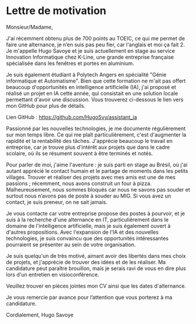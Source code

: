 # Lettre de motivation

Monsieur/Madame,

J'ai récemment obtenu plus de 700 points au TOEIC, ce qui me permet de faire une alternance, je n’en suis pas peu fier, car l'anglais et moi ça fait 2. Je m'appelle Hugo Savoye et je suis actuellement en stage au service Innovation Informatique chez K-Line, une grande entreprise française spécialisée dans les fenêtres et portes en aluminium.

Je suis également étudiant à Polytech Angers en spécialité "Génie informatique et Automatisme". Bien que cette formation ne m'ait pas offert beaucoup d'opportunités en intelligence artificielle (IA), j'ai proposé et réalisé un projet en IA cette année, qui consistait en une solution locale permettant d'avoir une discussion. Vous trouverez ci-dessous le lien vers mon GitHub pour plus de détails.

Lien GitHub : https://github.com/HugoSvy/assistant_ia

Passionné par les nouvelles technologies, je me documente régulièrement sur mon temps libre. Ce qui me plaît particulièrement, c'est d'augmenter la rapidité et la rentabilité des tâches. J'apprécie beaucoup le travail en entreprise, car je trouve plus d'intérêt aux projets que dans le cadre scolaire, où ils se résument souvent à être terminés et notés.

Pour parler de moi, j'aime l'aventure : je suis parti en stage au Brésil, où j'ai autant apprécié le contact humain et le partage de moments dans les petits villages. Trouver et réaliser des projets avec mes amis est une de mes passions ; récemment, nous avons construit un four à pizza. Malheureusement, nous sommes bloqués car nous ne savons pas souder et surtout nous n’avons pas de poste à souder au MIG. Si vous avez un contact, je suis preneur, on ne sait jamais. 

Je vous contacte car votre entreprise propose des postes à pourvoir, et je suis à la recherche d'une alternance en IT, particulièrement dans le domaine de l'intelligence artificielle, mais je suis également ouvert à d'autres propositions. Avec l'expansion de l'IA et des nouvelles technologies, je suis convaincu que des opportunités intéressantes pourraient se présenter au sein de votre organisation.

Je suis quelqu'un de très motivé, aimant avoir des libertés dans mes choix de projets, et j'apprécie de trouver des idées et de les réaliser. Ma candidature peut paraître brouillon, mais je serais ravi de vous en dire plus lors d'un entretien en visioconférence.

Veuillez trouver en pièces jointes mon CV ainsi que les dates d'alternance.

Je vous remercie par avance pour l’attention que vous porterez à ma candidature.

Cordialement,
Hugo Savoye
